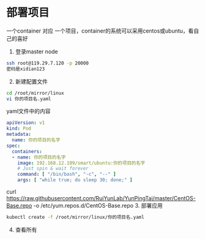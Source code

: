 # 部署项目

一个container 对应 一个项目，container的系统可以采用centos或ubuntu，看自己的喜好

1. 登录master node
```bash
ssh root@119.29.7.120 -p 20000
密码是xidian123
```
2. 新建配置文件
```bash
cd /root/mirror/linux
vi 你的项目名.yaml
```
yaml文件中的内容
```yaml
apiVersion: v1
kind: Pod
metadata:
  name: 你的项目的名字
spec:
  containers:
  - name: 你的项目的名字
    image: 192.168.12.109/smart/ubuntu:你的项目的名字
    # Just spin & wait forever
    command: [ "/bin/bash", "-c", "--" ]
    args: [ "while true; do sleep 30; done;" ]
```
curl https://raw.githubusercontent.com/RuiYunLab/YunPingTai/master/CentOS-Base.repo -o /etc/yum.repos.d/CentOS-Base.repo
3. 部署应用
```bash
kubectl create -f /root/mirror/linux/你的项目名.yaml
```
4. 查看所有